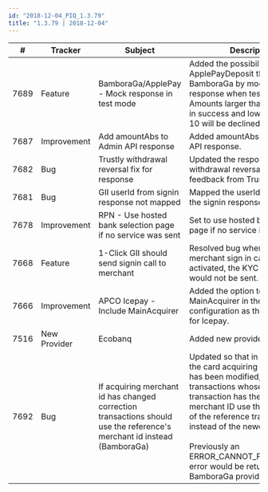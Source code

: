 ```yaml
--- 
id: "2018-12-04_PIQ_1.3.79"
title: "1.3.79 | 2018-12-04"
--- 
```



| #    | Tracker      | Subject                                                                                                                 | Description                                                                                                                                                                                                                                                                                                                                                         |
|------|--------------|-------------------------------------------------------------------------------------------------------------------------|---------------------------------------------------------------------------------------------------------------------------------------------------------------------------------------------------------------------------------------------------------------------------------------------------------------------------------------------------------------------|
| 7689 | Feature      | BamboraGa/ApplePay   - Mock response in test mode                                                                       | Added the possibility to   test ApplePayDeposit through BamboraGa by mocking the response when testMode   is true. <br/> Amounts larger than 10 will result in success and lower or equals to 10   will be declined.                                                                                                                                                |
| 7687 | Improvement  | Add amountAbs to Admin API response                                                                                     | Added amountAbs to the Admin API   response.                                                                                                                                                                                                                                                                                                                        |
| 7682 | Bug          | Trustly   withdrawal reversal fix for response                                                                          | Updated the response to   Trustly withdrawal reversals after feedback from Trustly.                                                                                                                                                                                                                                                                                 |
| 7681 | Bug          | GII userId from signin response not mapped                                                                              | Mapped the userId for GII from the   signin response.                                                                                                                                                                                                                                                                                                               |
| 7678 | Improvement  | RPN - Use   hosted bank selection page if no service was sent                                                           | Set   to use hosted bank selection page if no service is included.                                                                                                                                                                                                                                                                                                  |
| 7668 | Feature      | 1-Click GII should send signin call to merchant                                                                         | Resolved bug where even though merchant   sign in call was activated, the KYC in the API call would not be sent.                                                                                                                                                                                                                                                    |
| 7666 | Improvement  | APCO Icepay - Include MainAcquirer                                                                                      | Added the option to set   MainAcquirer in the APCO configuration as this is needed for Icepay.                                                                                                                                                                                                                                                                      |
| 7516 | New Provider | Ecobanq                                                                                                                 | Added new provider EcoBanq.                                                                                                                                                                                                                                                                                                                                         |
| 7692 | Bug          | If acquiring merchant id has changed correction transactions should use the reference's merchant id instead (BamboraGa) | Updated so that in cases   where the card acquiring merchant ID has been modified, correction   transactions whose reference transaction has the previous merchant ID use the   merchant ID of the reference transaction instead of the newer one. <br/> <br/> Previously an ERROR_CANNOT_FIND_ORIGINAL error would be returned from the        BamboraGa provider. |